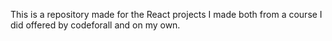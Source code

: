 This is a repository made for the React projects I made both from a course I did offered by codeforall and on my own.


